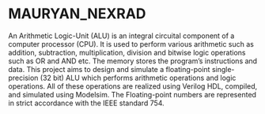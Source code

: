 # MAURYAN_NEXRAD
An Arithmetic Logic-Unit (ALU) is an integral circuital component of a
computer processor (CPU). It is used to perform various arithmetic such
as addition, subtraction, multiplication, division and bitwise logic
operations such as OR and AND etc. The memory stores the program’s
instructions and data.
This project aims to design and simulate a floating-point
single-precision (32 bit) ALU which performs arithmetic operations and
logic operations. All of these operations are realized using Verilog HDL,
compiled, and simulated using Modelsim. The Floating-point numbers
are represented in strict accordance with the IEEE standard 754.
